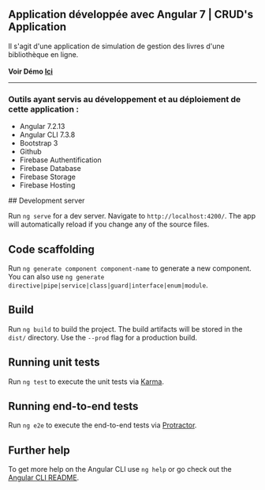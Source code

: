 <div class="container wrapper">
        
  <h2>Application développée avec Angular 7 |  CRUD's Application </h2>

  <p>Il s'agit d'une application de simulation de gestion des livres d'une bibliothèque en ligne. <br><br>
    <b>Voir Démo <a href="https://http-client-demo-angular.firebaseapp.com">Ici</a></b> </p>
  <hr>


  <h3>Outils ayant servis au développement et au déploiement de cette application :</h3>

  <ul>
      <li>Angular 7.2.13</li>
      <li>Angular CLI 7.3.8</li>
      <li>Bootstrap 3</li>
      <li>Github</li>
      <li>Firebase Authentification</li>
      <li>Firebase Database</li>
      <li>Firebase Storage</li>
      <li>Firebase Hosting</li>
 </ul>
  
</div>
## Development server

Run `ng serve` for a dev server. Navigate to `http://localhost:4200/`. The app will automatically reload if you change any of the source files.

## Code scaffolding

Run `ng generate component component-name` to generate a new component. You can also use `ng generate directive|pipe|service|class|guard|interface|enum|module`.

## Build

Run `ng build` to build the project. The build artifacts will be stored in the `dist/` directory. Use the `--prod` flag for a production build.

## Running unit tests

Run `ng test` to execute the unit tests via [Karma](https://karma-runner.github.io).

## Running end-to-end tests

Run `ng e2e` to execute the end-to-end tests via [Protractor](http://www.protractortest.org/).

## Further help

To get more help on the Angular CLI use `ng help` or go check out the [Angular CLI README](https://github.com/angular/angular-cli/blob/master/README.md).

